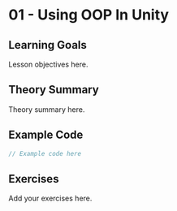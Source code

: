 # 01 - Using OOP In Unity

## Learning Goals
Lesson objectives here.

## Theory Summary
Theory summary here.

## Example Code
```csharp
// Example code here
```

## Exercises
Add your exercises here.
